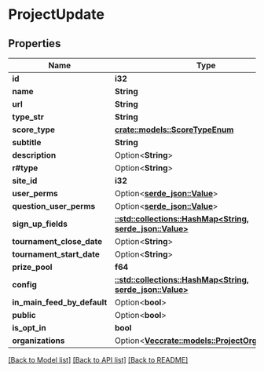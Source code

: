 # ProjectUpdate

## Properties

Name | Type | Description | Notes
------------ | ------------- | ------------- | -------------
**id** | **i32** |  | [readonly]
**name** | **String** |  | 
**url** | **String** |  | [readonly]
**type_str** | **String** |  | [readonly]
**score_type** | [**crate::models::ScoreTypeEnum**](ScoreTypeEnum.md) |  | [readonly]
**subtitle** | **String** |  | [readonly]
**description** | Option<**String**> |  | [optional]
**r#type** | Option<**String**> |  | [optional]
**site_id** | **i32** |  | [readonly]
**user_perms** | Option<[**serde_json::Value**](.md)> |  | [readonly]
**question_user_perms** | Option<[**serde_json::Value**](.md)> |  | [readonly]
**sign_up_fields** | [**::std::collections::HashMap<String, serde_json::Value>**](serde_json::Value.md) |  | [readonly]
**tournament_close_date** | Option<**String**> |  | [optional]
**tournament_start_date** | Option<**String**> |  | [optional]
**prize_pool** | **f64** |  | [readonly]
**config** | [**::std::collections::HashMap<String, serde_json::Value>**](serde_json::Value.md) |  | [readonly]
**in_main_feed_by_default** | Option<**bool**> |  | [optional]
**public** | Option<**bool**> |  | [optional]
**is_opt_in** | **bool** |  | [readonly]
**organizations** | Option<[**Vec<crate::models::ProjectOrganization>**](ProjectOrganization.md)> |  | [optional]

[[Back to Model list]](../README.md#documentation-for-models) [[Back to API list]](../README.md#documentation-for-api-endpoints) [[Back to README]](../README.md)


